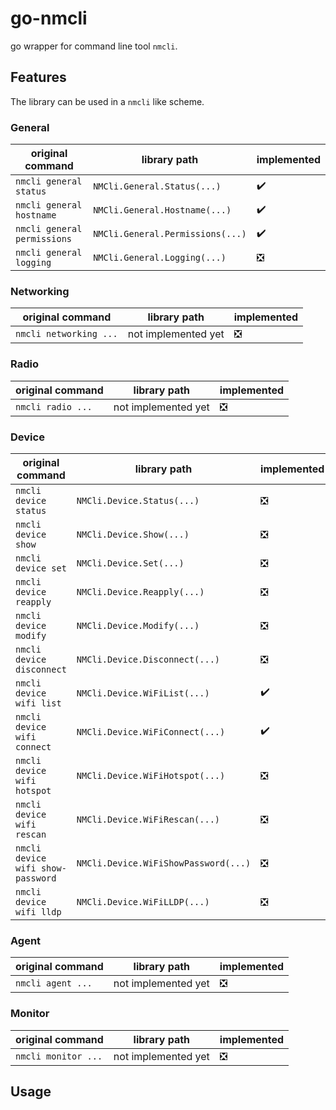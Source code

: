 # go-nmcli

go wrapper for command line tool `nmcli`.

## Features

The library can be used in a `nmcli` like scheme.

### General

| original command            | library path                     | implemented                   |
|-----------------------------|----------------------------------|-------------------------------|
| `nmcli general status`      | `NMCli.General.Status(...)`      | :heavy_check_mark:            |
| `nmcli general hostname`    | `NMCli.General.Hostname(...)`    | :heavy_check_mark:            |
| `nmcli general permissions` | `NMCli.General.Permissions(...)` | :heavy_check_mark:            |
| `nmcli general logging`     | `NMCli.General.Logging(...)`     | :negative_squared_cross_mark: |

### Networking

| original command       | library path        | implemented                   |
|------------------------|---------------------|-------------------------------|
| `nmcli networking ...` | not implemented yet | :negative_squared_cross_mark: |

### Radio

| original command  | library path        | implemented                   |
|-------------------|---------------------|-------------------------------|
| `nmcli radio ...` | not implemented yet | :negative_squared_cross_mark: |

### Device

| original command                  | library path                         | implemented                   |
|-----------------------------------|--------------------------------------|-------------------------------|
| `nmcli device status`             | `NMCli.Device.Status(...)`           | :negative_squared_cross_mark: |
| `nmcli device show`               | `NMCli.Device.Show(...)`             | :negative_squared_cross_mark: |
| `nmcli device set`                | `NMCli.Device.Set(...)`              | :negative_squared_cross_mark: |
| `nmcli device reapply`            | `NMCli.Device.Reapply(...)`          | :negative_squared_cross_mark: |
| `nmcli device modify`             | `NMCli.Device.Modify(...)`           | :negative_squared_cross_mark: |
| `nmcli device disconnect`         | `NMCli.Device.Disconnect(...)`       | :negative_squared_cross_mark: |
| `nmcli device wifi list`          | `NMCli.Device.WiFiList(...)`         | :heavy_check_mark:            |
| `nmcli device wifi connect`       | `NMCli.Device.WiFiConnect(...)`      | :heavy_check_mark:            |
| `nmcli device wifi hotspot`       | `NMCli.Device.WiFiHotspot(...)`      | :negative_squared_cross_mark: |
| `nmcli device wifi rescan`        | `NMCli.Device.WiFiRescan(...)`       | :negative_squared_cross_mark: |
| `nmcli device wifi show-password` | `NMCli.Device.WiFiShowPassword(...)` | :negative_squared_cross_mark: |
| `nmcli device wifi lldp`          | `NMCli.Device.WiFiLLDP(...)`         | :negative_squared_cross_mark: |

### Agent

| original command  | library path        | implemented                   |
|-------------------|---------------------|-------------------------------|
| `nmcli agent ...` | not implemented yet | :negative_squared_cross_mark: |

### Monitor

| original command    | library path        | implemented                   |
|---------------------|---------------------|-------------------------------|
| `nmcli monitor ...` | not implemented yet | :negative_squared_cross_mark: |

## Usage
